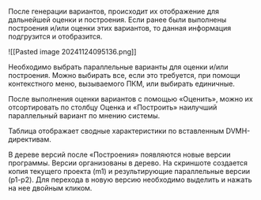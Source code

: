 После генерации вариантов, происходит их отображение для дальнейшей оценки и построения. Если ранее были выполнены построения и/или оценки этих вариантов, то данная информация подгрузится и отобразится. 

![[Pasted image 20241124095136.png]]

Необходимо выбрать параллельные варианты для оценки и/или построения. Можно выбирать все, если это требуется, при помощи контекстного меню, вызываемого ПКМ, или выбирать единичные.

После выполнения оценки вариантов с помощью «Оценить», можно их отсортировать по столбцу Оценка и «Построить» наилучший параллельный вариант по мнению системы. 

Таблица отображает сводные характеристики по вставленным DVMH-директивам. 

В дереве версий после «Построения» появляются новые версии программы. Версии организованы в дерево. На скриншоте создается копия текущего проекта (m1) и результирующие параллельные версии (p1-p2). Для перехода в новую версию необходимо выделить и нажать на нее двойным кликом.